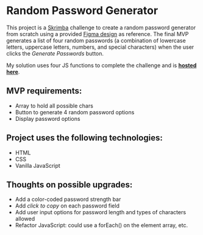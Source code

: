 # Random Password Generator

This project is a [Skrimba](https://scrimba.com/) challenge to create a random password generator from scratch using a provided [Figma design](https://www.figma.com/file/YRO9Iw5IYaOorjnRyNz4bV/Random-Password-Generator?node-id=0%3A1) as reference. The final MVP generates a list of four random passwords (a combination of lowercase letters, uppercase letters, numbers, and special characters) when the user clicks the _Generate Passwords_ button.

My solution uses four JS functions to complete the challenge and is **[hosted here](https://redirwin.github.io/password-generator/)**.

## MVP requirements:

- Array to hold all possible chars
- Button to generate 4 random password options
- Display password options

## Project uses the following technologies:

- HTML
- CSS
- Vanilla JavaScript

## Thoughts on possible upgrades:

- Add a color-coded password strength bar
- Add _click to copy_ on each password field
- Add user input options for password length and types of characters allowed
- Refactor JavaScript: could use a forEach() on the element array, etc.
